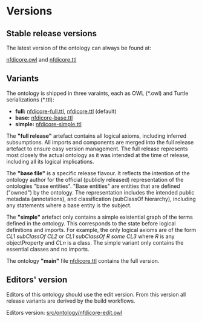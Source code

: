 # Versions

## Stable release versions

The latest version of the ontology can always be found at:

[nfdicore.owl](https://github.com/ISE-FIZKarlsruhe/nfdicore/blob/main/nfdicore.owl) and [nfdicore.ttl](https://github.com/ISE-FIZKarlsruhe/nfdicore/blob/main/nfdicore.ttl)


## Variants

The ontology is shipped in three varaints, each as OWL (\*.owl) and Turtle serializations (\*.ttl):

* **full:** [nfdicore-full.ttl](https://github.com/ISE-FIZKarlsruhe/nfdicore/blob/main/nfdicore-full.ttl.ttl), [nfdicore.ttl](https://github.com/ISE-FIZKarlsruhe/nfdicore/blob/main/nfdicore.ttl) (default)
* **base:** [nfdicore-base.ttl](https://github.com/ISE-FIZKarlsruhe/nfdicore/blob/main/nfdicore-base.ttl.ttl)
* **simple:** [nfdicore-simple.ttl](https://github.com/ISE-FIZKarlsruhe/nfdicore/blob/main/nfdicore-simple.ttl.ttl)

The **"full release"** artefact contains all logical axioms, including inferred subsumptions. All imports and components are merged into the full release artefact to ensure easy version management. The full release represents most closely the actual ontology as it was intended at the time of release, including all its logical implications. 

The **"base file"** is a specific release flavour. It reflects the intention of the ontology author for the official (publicly released) representation of the ontologies "base entities". "Base entities" are entities that are defined ("owned") by the ontology. The representation includes the intended public metadata (annotations), and classification (subClassOf hierarchy), including any statements where a base entity is the subject.

The **"simple"** artefact only contains a simple existential graph of the terms defined in the ontology. This corresponds to the state before logical definitions and imports. For example, the only logical axioms are of the form *CL1 subClassOf CL2* or *CL1 subClassOf R some CL3* where *R* is any objectProperty and *CLn* is a class. The simple variant only contains the essential classes and no imports.

The ontology **"main"** file [nfdicore.ttl](https://github.com/ISE-FIZKarlsruhe/nfdicore/blob/main/nfdicore.ttl) contains the full version.


## Editors' version

Editors of this ontology should use the edit version. From this version all release variants are derived by the build workflows.

Editors version: [src/ontology/nfdicore-edit.owl](https://github.com/ISE-FIZKarlsruhe/nfdicore/blob/main/src/ontology/nfdicore-edit.owl)
